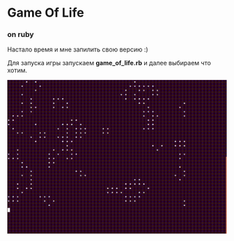 # Game Of Life
### on ruby

Настало время и мне запилить свою версию :)

Для запуска игры запускаем **game_of_life.rb** и далее выбираем что хотим.

![gif](game_of_life.gif)